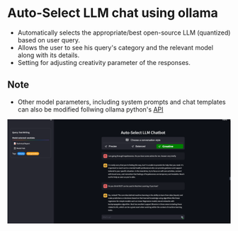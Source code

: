 # Auto-Select LLM chat using ollama
* Automatically selects the appropriate/best open-source LLM (quantized) based on user query.
* Allows the user to see his query's category and the relevant model along with its details.
* Setting for adjusting creativity parameter of the responses.

## Note
* Other model parameters, including system prompts and chat templates can also be modified follwing ollama python's [API](https://github.com/ollama/ollama/blob/main/docs/api.md)


![Sample screenshot](sample_conv.png)
